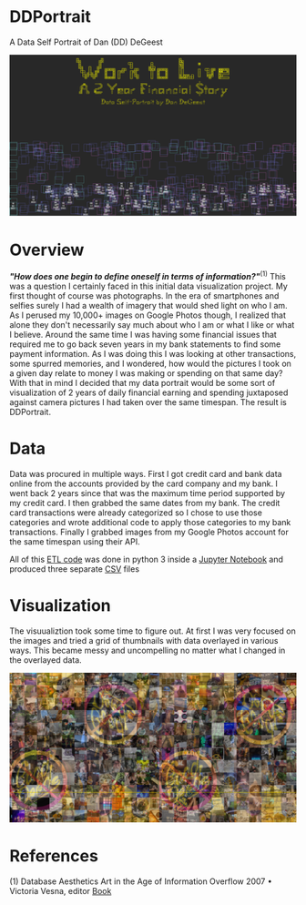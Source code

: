 # DDPortrait
A Data Self Portrait of Dan (DD) DeGeest

![image](/assets/ddportrait.png)
 
# Overview

***"How does one begin to define oneself in terms of information?"***<sup>(1)</sup> This was a question I certainly faced in this initial data visualization project.  My first thought of course was photographs.  In the era of smartphones and selfies surely I had a wealth of imagery that would shed light on who I am.  As I perused my 10,000+ images on Google Photos though, I realized that alone they don't necessarily say much about who I am or what I like or what I believe.  Around the same time I was having some financial issues that required me to go back seven years in my bank statements to find some payment information.  As I was doing this I was looking at other transactions, some spurred memories, and I wondered, how would the pictures I took on a given day relate to money I was making or spending on that same day?  With that in mind I decided that my data portrait would be some sort of visualization of 2 years of daily financial earning and spending juxtaposed against camera pictures I had taken over the same timespan. The result is DDPortrait.

# Data

Data was procured in multiple ways.  First I got credit card and bank data online from the accounts provided by the card company and my bank.  I went back 2 years since that was the maximum time period supported by my credit card.  I then grabbed the same dates from my bank.  The credit card transactions were already categorized so I chose to use those categories and wrote additional code to apply those categories to my bank transactions.  Finally I grabbed images from my Google Photos account for the same timespan using their API.

All of this [ETL code](/DDataETL) was done in python 3 inside a [Jupyter Notebook](https://jupyter.org/) and produced three separate [CSV](/data) files

# Visualization

The visuualiztion took some time to figure out.  At first I was very focused on the images and tried a grid of thumbnails with data overlayed in various ways.  This became messy and uncompelling no matter what I changed in the overlayed data.

![image](/ImageDD/photoTile1682.png)

# References

(1) Database Aesthetics Art in the Age of Information Overflow 2007 • Victoria Vesna, editor [Book](https://www.upress.umn.edu/book-division/books/database-aesthetics)
